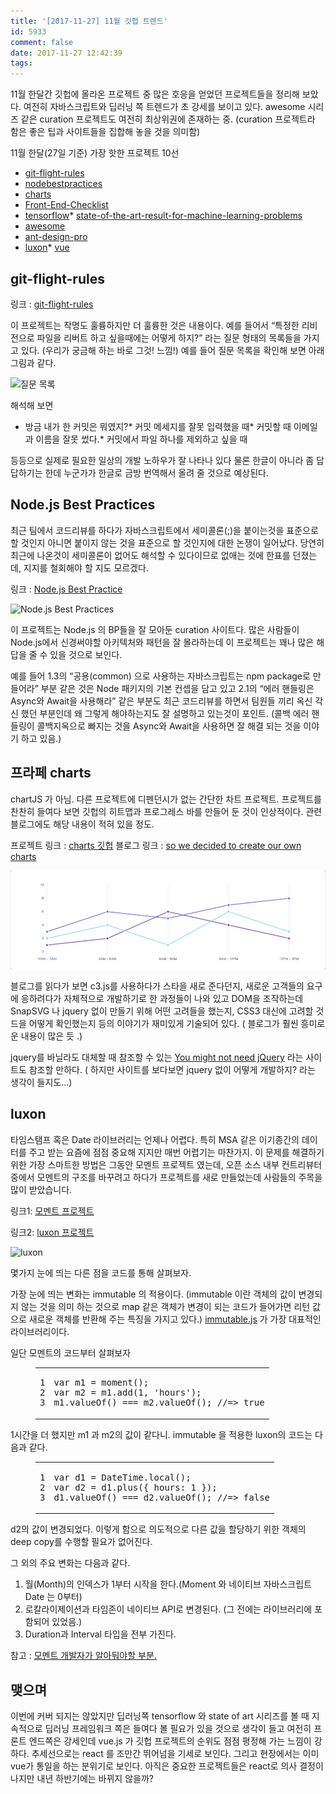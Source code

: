 ```yaml
---
title: '[2017-11-27] 11월 깃헙 트렌드'
id: 5933
comment: false
date: 2017-11-27 12:42:39
tags:
---
```


11월 한달간 깃헙에 올라온 프로젝트 중 많은 호응을 얻었던 프로젝트들을 정리해 보았다.
여전히 자바스크립트와 딥러닝 쪽 트렌드가 초 강세를 보이고 있다. awesome 시리즈 같은 curation 프로젝트도 여전히 최상위권에 존재하는 중.
(curation 프로젝트라 함은 좋은 팁과 사이트들을 집합해 놓을 것을 의미함)

11월 한달(27일 기준) 가장 핫한 프로젝트 10선

*   [git-flight-rules](https://github.com/k88hudson/git-flight-rules)
*   [nodebestpractices](https://github.com/i0natan/nodebestpractices)
*   [charts](https://github.com/frappe/charts)
*   [Front-End-Checklist](https://github.com/thedaviddias/Front-End-Checklist)
*   [tensorflow](https://github.com/tensorflow/tensorflow)*   [state-of-the-art-result-for-machine-learning-problems](https://github.com/RedditSota/state-of-the-art-result-for-machine-learning-problems)
*   [awesome](https://github.com/sindresorhus/awesome)
*   [ant-design-pro](https://github.com/ant-design/ant-design-pro)
*   [luxon](https://github.com/moment/luxon)*   [vue](https://github.com/vuejs/vue)

## [](http://keen.devpools.kr/2017/11/27/2017-11-27-11%EC%9B%94-%EA%B9%83%ED%97%99-%ED%8A%B8%EB%A0%8C%EB%93%9C/#git-flight-rules "git-flight-rules")git-flight-rules

링크 : [git-flight-rules](https://github.com/k88hudson/git-flight-rules)

이 프로젝트는 작명도 훌륭하지만 더 훌륭한 것은 내용이다.
예를 들어서 “특정한 리비전으로 파일을 리버트 하고 싶을때에는 어떻게 하지?” 라는 질문 형태의 목록들을 가지고 있다.
(우리가 궁금해 하는 바로 그것! 느낌!)
예를 들어 질문 목록을 확인해 보면 아래 그림과 같다.

![질문 목록](http://keen.devpools.kr/images/2017112701.png)

해석해 보면

*   방금 내가 한 커밋은 뭐였지?*   커밋 메세지를 잘못 입력했을 때*   커밋할 때 이메일과 이름을 잘못 썼다.*   커밋에서 파일 하나를 제외하고 싶을 때

등등으로 실제로 필요한 일상의 개발 노하우가 잘 나타나 있다
물론 한글이 아니라 좀 답답하기는 한데 누군가가 한글로 금방 번역해서 올려 줄 것으로 예상된다.

## [](http://keen.devpools.kr/2017/11/27/2017-11-27-11%EC%9B%94-%EA%B9%83%ED%97%99-%ED%8A%B8%EB%A0%8C%EB%93%9C/#Node-js-Best-Practices "Node.js Best Practices")Node.js Best Practices

최근 팀에서 코드리뷰를 하다가 자바스크립트에서 세미콜론(;)을 붙이는것을 표준으로 할 것인지 아니면 붙이지 않는 것을 표준으로 할 것인지에 대한 논쟁이 일어났다.
당연히 최근에 나온것이 세미콜론이 없어도 해석할 수 있다이므로 없애는 것에 한표를 던졌는데, 지지를 철회해야 할 지도 모르겠다.

링크 : [Node.js Best Practice](https://github.com/trending?since=monthly)

![Node.js Best Practices](http://keen.devpools.kr/images/2017112702.png)

이 프로젝트는 Node.js 의 BP들을 잘 모아둔 curation 사이트다.
많은 사람들이 Node.js에서 신경써야할 아키텍처와 패턴을 잘 몰라하는데 이 프로젝트는 꽤나 많은 해답을 줄 수 있을 것으로 보인다.

예를 들어 1.3의 “공용(common) 으로 사용하는 자바스크립트는 npm package로 만들어라” 부분 같은 것은 Node 패키지의 기본 컨셉을 담고 있고 2.1의 “에러 핸들링은 Async와 Await을 사용해라” 같은 부분도 최근 코드리뷰를 하면서 팀원들 끼리 옥신 각신 했던 부분인데 왜 그렇게 해야하는지도 잘 설명하고 있는것이 포인트.
 (콜백 에러 핸들링이 콜백지옥으로 빠지는 것을 Async와 Await을 사용하면 잘 해결 되는 것을 이야기 하고 있음.)

## [](http://keen.devpools.kr/2017/11/27/2017-11-27-11%EC%9B%94-%EA%B9%83%ED%97%99-%ED%8A%B8%EB%A0%8C%EB%93%9C/#%ED%94%84%EB%9D%BC%ED%8E%98-charts "프라페 charts")프라페 charts

chartJS 가 아님. 다른 프로젝트에 디펜던시가 없는 간단한 차트 프로젝트.
프로젝트를 찬찬히 들여다 보면 깃헙의 히트맵과 프로그레스 바를 만들어 둔 것이 인상적이다. 관련 블로그에도 해당 내용이 적혀 있을 정도.

프로젝트 링크 : [charts 깃헙](https://github.com/frappe/charts)
블로그 링크 : [so we decided to create our own charts](https://medium.com/@pratu16x7/so-we-decided-to-create-our-own-charts-a95cb5032c97)

![chart example](https://github.com/frappe/charts/raw/master/.github/example.gif)

블로그를 읽다가 보면 c3.js를 사용하다가 스타을 새로 준다던지, 새로운 고객들의 요구에 응하려다가 자체적으로 개발하기로 한 과정들이 나와 있고 DOM을 조작하는데 SnapSVG 나 jquery 없이 만들기 위해 어떤 고려들을 했는지, CSS3 대신에 고려할 것드을 어떻게 확인했는지 등의 이야기가 재미있게 기술되어 있다.
( 블로그가 훨씬 흥미로운 내용이 많은 듯 .)

jquery를 바닐라도 대체할 때 참조할 수 있는 [You might not need jQuery](http://youmightnotneedjquery.com/)
라는 사이트도 참조할 만하다. ( 하지만 사이트를 보다보면 jquery 없이 어떻게 개발하지? 라는 생각이 들지도…)

## [](http://keen.devpools.kr/2017/11/27/2017-11-27-11%EC%9B%94-%EA%B9%83%ED%97%99-%ED%8A%B8%EB%A0%8C%EB%93%9C/#luxon "luxon")luxon

타임스탬프 혹은 Date 라이브러리는 언제나 어렵다. 특히 MSA 같은 이기종간의 데이터를 주고 받는 요즘에 점점 중요해 지지만 매번 어렵기는 마찬가지.
이 문제를 해결하기 위한 가장 스마트한 방법은 그동안 모멘트 프로젝트 였는데, 오픈 소스 내부 컨트리뷰터 중에서 모멘트의 구조를 바꾸려고 하다가 프로젝트를 새로 만들었는데 사람들의 주목을 많이 받았습니다.

링크1: [모멘트 프로젝트](https://github.com/moment/moment)

링크2: [luxon 프로젝트](https://github.com/moment/luxon)

![luxon](http://keen.devpools.kr/images/2017112703.png)

몇가지 눈에 띄는 다른 점을 코드를 통해 살펴보자.

가장 눈에 띄는 변화는 immutable 의 적용이다.
(immutable 이란 객체의 값이 변경되지 않는 것을 의미 하는 것으로 map 같은 객체가 변경이 되는 코드가 들어가면 리턴 값으로 새로운 객체를 반환해 주는 특징을 가지고 있다.)
[immutable.js](https://facebook.github.io/immutable-js/) 가 가장 대표적인 라이브러리이다.

일단 모멘트의 코드부터 살펴보자
<figure class="highlight javascript">

<table><tr><td class="gutter"><pre><div class="line">1</div><div class="line">2</div><div class="line">3</div></pre></td><td class="code"><pre><div class="line"><span class="keyword">var</span> m1 = moment();</div><div class="line"><span class="keyword">var</span> m2 = m1.add(<span class="number">1</span>, <span class="string">'hours'</span>);</div><div class="line">m1.valueOf() === m2.valueOf(); <span class="comment">//=&gt; true</span></div></pre></td></tr></table>

</figure>

1시간을 더 했지만 m1 과 m2의 값이 같다니.
immutable 을 적용한 luxon의 코드는 다음과 같다. 
<figure class="highlight plain">

<table><tr><td class="gutter"><pre><div class="line">1</div><div class="line">2</div><div class="line">3</div></pre></td><td class="code"><pre><div class="line">var d1 = DateTime.local();</div><div class="line">var d2 = d1.plus(&#123; hours: 1 &#125;);</div><div class="line">d1.valueOf() === d2.valueOf(); //=&gt; false</div></pre></td></tr></table>

</figure>
d2의 값이 변경되었다. 이렇게 함으로 의도적으로 다른 값을 할당하기 위한 객체의 deep copy를 수행할 필요가 없어진다.

그 외의 주요 변화는 다음과 같다.

1.  월(Month)의 인덱스가 1부터 시작을 한다.(Moment 와 네이티브 자바스크립트 Date 는 0부터)
2.  로칼라이제이션과 타임존이 네이티브 API로 변경된다. (그 전에는 라이브러리에 포함되어 있었음.)
3.  Duration과 Interval 타입을 전부 가진다.

참고 : [모멘트 개발자가 알아둬야할 부분.](https://moment.github.io/luxon/docs/manual/faq/moment.html)

## [](http://keen.devpools.kr/2017/11/27/2017-11-27-11%EC%9B%94-%EA%B9%83%ED%97%99-%ED%8A%B8%EB%A0%8C%EB%93%9C/#%EB%A7%BA%EC%9C%BC%EB%A9%B0 "맺으며")맺으며

이번에 커버 되지는 않았지만 딥러닝쪽  tensorflow 와 state of art 시리즈를 볼 때 지속적으로 딥러닝 프레임워크 쪽은 들여다 볼 필요가 있을 것으로 생각이 들고 여전히 프론트 엔드쪽은 강세인데 vue.js 가 깃헙 프로젝트의 순위도 점점 평정해 가는 느낌이 강하다. 추세선으로는 react 를 조만간 뛰어넘을 기세로 보인다. 그리고 현장에서는 이미 vue가 통일을 하는 분위기로 보인다. 아직은 중요한 프로젝트들은  react로 의사 결정이 나지만 내년 하반기에는 바뀌지 않을까?